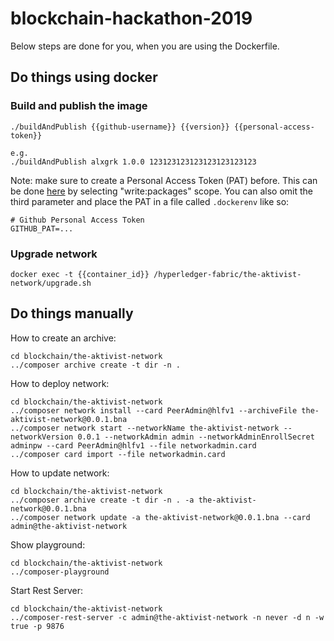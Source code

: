 # blockchain-hackathon-2019

Below steps are done for you, when you are using the Dockerfile.

## Do things using docker

### Build and publish the image
```
./buildAndPublish {{github-username}} {{version}} {{personal-access-token}}

e.g.
./buildAndPublish alxgrk 1.0.0 123123123123123123123123
```
Note: make sure to create a Personal Access Token (PAT) before. This can be done [here](https://github.com/settings/tokens/new) by selecting "write:packages" scope.
You can also omit the third parameter and place the PAT in a file called `.dockerenv` like so:
```
# Github Personal Access Token
GITHUB_PAT=...
```

### Upgrade network
```
docker exec -t {{container_id}} /hyperledger-fabric/the-aktivist-network/upgrade.sh
```

## Do things manually

How to create an archive:
```
cd blockchain/the-aktivist-network
../composer archive create -t dir -n .
```

How to deploy network:
```
cd blockchain/the-aktivist-network
../composer network install --card PeerAdmin@hlfv1 --archiveFile the-aktivist-network@0.0.1.bna
../composer network start --networkName the-aktivist-network --networkVersion 0.0.1 --networkAdmin admin --networkAdminEnrollSecret adminpw --card PeerAdmin@hlfv1 --file networkadmin.card
../composer card import --file networkadmin.card
```

How to update network:
```
cd blockchain/the-aktivist-network
../composer archive create -t dir -n . -a the-aktivist-network@0.0.1.bna
../composer network update -a the-aktivist-network@0.0.1.bna --card admin@the-aktivist-network
```

Show playground:
```
cd blockchain/the-aktivist-network
../composer-playground
```

Start Rest Server:
```
cd blockchain/the-aktivist-network
../composer-rest-server -c admin@the-aktivist-network -n never -d n -w true -p 9876
```

